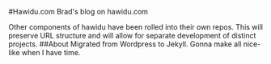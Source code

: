 #Hawidu.com
Brad's blog on hawidu.com

Other components of hawidu have been rolled into their own repos. This will preserve URL structure and will allow for separate development of distinct projects.
##About
Migrated from Wordpress to Jekyll. Gonna make all nice-like when I have time.